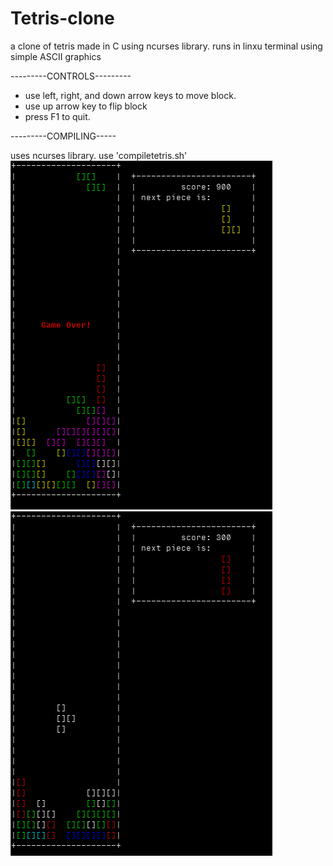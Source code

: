 # Tetris-clone
a clone of tetris made in C using ncurses library. runs in linxu terminal using simple ASCII graphics 

---------CONTROLS---------
- use left, right, and down arrow keys to move block.
- use up arrow key to flip block
- press F1 to quit.



---------COMPILING-----

uses ncurses library.
use 'compiletetris.sh' 
![screenshot1](/Screenshot_1.png)
![screenshot1](/Screenshot_2.png)
